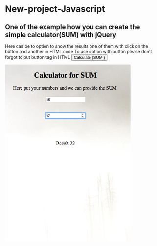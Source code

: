 # New-project-Javascript
One of the example how you can create the simple calculator(SUM) with jQuery
------
Here can be to option to show the results one of them with click on the button and another in HTML code
To use option with button please don't forgot to put button tag in HTML
<button>Calculate (SUM )</button>

![Screenshot](screenpage.png)
